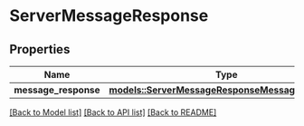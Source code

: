 # ServerMessageResponse

## Properties

Name | Type | Description | Notes
------------ | ------------- | ------------- | -------------
**message_response** | [**models::ServerMessageResponseMessageResponse**](ServerMessageResponse_messageResponse.md) |  | 

[[Back to Model list]](../README.md#documentation-for-models) [[Back to API list]](../README.md#documentation-for-api-endpoints) [[Back to README]](../README.md)


